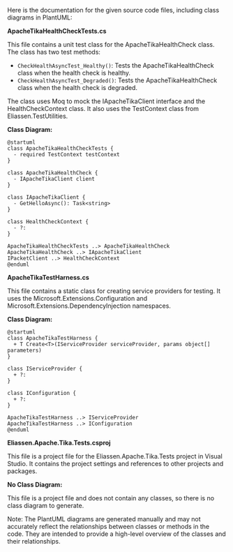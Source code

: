 Here is the documentation for the given source code files, including class diagrams in PlantUML:

**ApacheTikaHealthCheckTests.cs**

This file contains a unit test class for the ApacheTikaHealthCheck class. The class has two test methods:

* `CheckHealthAsyncTest_Healthy()`: Tests the ApacheTikaHealthCheck class when the health check is healthy.
* `CheckHealthAsyncTest_Degraded()`: Tests the ApacheTikaHealthCheck class when the health check is degraded.

The class uses Moq to mock the IApacheTikaClient interface and the HealthCheckContext class. It also uses the TestContext class from Eliassen.TestUtilities.

**Class Diagram:**

```plantuml
@startuml
class ApacheTikaHealthCheckTests {
  - required TestContext testContext
}

class ApacheTikaHealthCheck {
  - IApacheTikaClient client
}

class IApacheTikaClient {
  - GetHelloAsync(): Task<string>
}

class HealthCheckContext {
  - ?:
}

ApacheTikaHealthCheckTests ..> ApacheTikaHealthCheck
ApacheTikaHealthCheck ..> IApacheTikaClient
IPacketClient ..> HealthCheckContext
@enduml
```

**ApacheTikaTestHarness.cs**

This file contains a static class for creating service providers for testing. It uses the Microsoft.Extensions.Configuration and Microsoft.Extensions.DependencyInjection namespaces.

**Class Diagram:**

```plantuml
@startuml
class ApacheTikaTestHarness {
  + T Create<T>(IServiceProvider serviceProvider, params object[] parameters)
}

class IServiceProvider {
  + ?:
}

class IConfiguration {
  + ?:
}

ApacheTikaTestHarness ..> IServiceProvider
ApacheTikaTestHarness ..> IConfiguration
@enduml
```

**Eliassen.Apache.Tika.Tests.csproj**

This file is a project file for the Eliassen.Apache.Tika.Tests project in Visual Studio. It contains the project settings and references to other projects and packages.

**No Class Diagram:**

This file is a project file and does not contain any classes, so there is no class diagram to generate.

Note: The PlantUML diagrams are generated manually and may not accurately reflect the relationships between classes or methods in the code. They are intended to provide a high-level overview of the classes and their relationships.